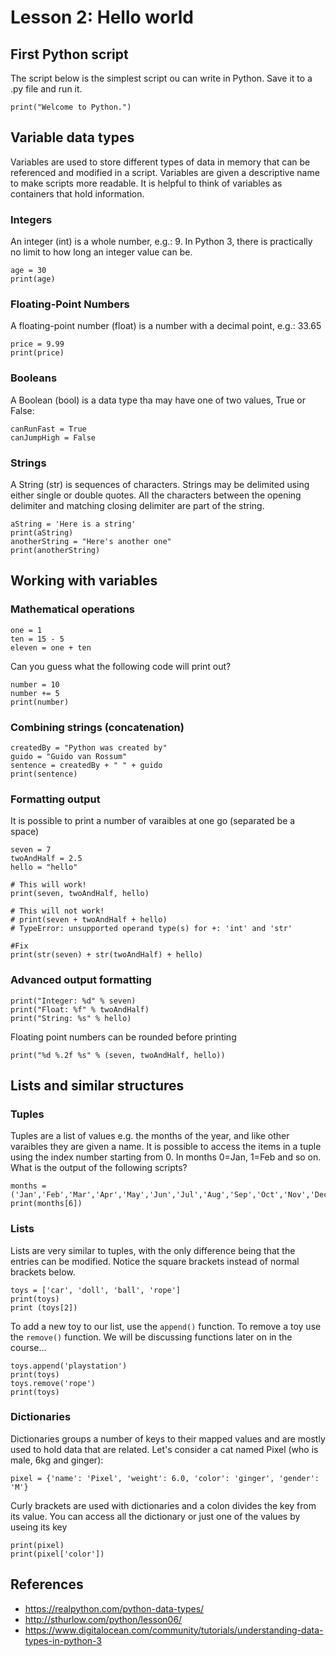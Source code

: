 # Lesson 2: Hello world

<!-- 
2. Use the scripting language to build desktop/console applications to automate common tasks.
2.1.Get started with the scripting language. 
2.1.1. How the interpreter works. 
2.1.2. “Hello, World!” in the chosen language.

2.2.Data types. 
2.2.1. Standard data types. 
2.2.2. Numbers and strings. 
2.2.3. Lists, tuples and dictionaries. 
2.2.4. Assignment statements. 
2.2.5. Formatting Strings. 
2.2.6. Introducing libraries.
-->

## First Python script
The script below is the simplest script ou can write in Python. Save it to a .py file and run it.
~~~
print("Welcome to Python.")
~~~

## Variable data types
Variables are used to store different types of data in memory that can be referenced and modified in a script. Variables are given a descriptive name to make scripts more readable. It is helpful to think of variables as containers that hold information.

### Integers
An integer (int) is a whole number, e.g.: 9. In Python 3, there is practically no limit to how long an integer value can be.
~~~
age = 30
print(age)
~~~

### Floating-Point Numbers
A floating-point number (float) is a number with a decimal point, e.g.: 33.65
~~~
price = 9.99
print(price)
~~~

### Booleans
A Boolean (bool) is a data type tha may have one of two values, True or False:
~~~
canRunFast = True
canJumpHigh = False
~~~

### Strings
A String (str) is sequences of characters. Strings may be delimited using either single or double quotes. All the characters between the opening delimiter and matching closing delimiter are part of the string.
~~~
aString = 'Here is a string'
print(aString)
anotherString = "Here's another one"
print(anotherString)
~~~

## Working with variables
### Mathematical operations
~~~
one = 1
ten = 15 - 5
eleven = one + ten
~~~

Can you guess what the following code will print out?
~~~
number = 10
number += 5
print(number)
~~~

### Combining strings (concatenation)
~~~
createdBy = "Python was created by"
guido = "Guido van Rossum"
sentence = createdBy + " " + guido
print(sentence)
~~~

### Formatting output 
It is possible to print a number of varaibles at one go (separated be a space)
~~~
seven = 7
twoAndHalf = 2.5
hello = "hello"

# This will work!
print(seven, twoAndHalf, hello)

# This will not work!
# print(seven + twoAndHalf + hello)
# TypeError: unsupported operand type(s) for +: 'int' and 'str'

#Fix 
print(str(seven) + str(twoAndHalf) + hello)
~~~

### Advanced output formatting
~~~
print("Integer: %d" % seven)
print("Float: %f" % twoAndHalf)
print("String: %s" % hello)
~~~

Floating point numbers can be rounded before printing 

~~~
print("%d %.2f %s" % (seven, twoAndHalf, hello))
~~~

## Lists and similar structures

### Tuples
Tuples are a list of values e.g. the months of the year, and like other varaibles they are given a name. It is possible to access the items in a tuple using the index number starting from 0. In months 0=Jan, 1=Feb and so on. What is the output of the following scripts?
~~~
months = ('Jan','Feb','Mar','Apr','May','Jun','Jul','Aug','Sep','Oct','Nov','Dec')
print(months[6]) 
~~~

### Lists
Lists are very similar to tuples, with the only difference being that the entries can be modified. Notice the square brackets instead of normal brackets below.
~~~
toys = ['car', 'doll', 'ball', 'rope']
print(toys)
print (toys[2])
~~~

To add a new toy to our list, use the `append()` function. To remove a toy use the `remove()` function. We will be discussing functions later on in the course...
~~~
toys.append('playstation')
print(toys)
toys.remove('rope')
print(toys)
~~~

### Dictionaries
Dictionaries groups a number of keys to their mapped values and are mostly used to hold data that are related. Let's consider a cat named Pixel (who is male, 6kg and ginger):
~~~
pixel = {'name': 'Pixel', 'weight': 6.0, 'color': 'ginger', 'gender': 'M'}
~~~
Curly brackets are used with dictionaries and a colon divides the key from its value. You can access all the dictionary or just one of the values by useing its key
~~~
print(pixel)
print(pixel['color'])
~~~


## References
* https://realpython.com/python-data-types/
* http://sthurlow.com/python/lesson06/
* https://www.digitalocean.com/community/tutorials/understanding-data-types-in-python-3
